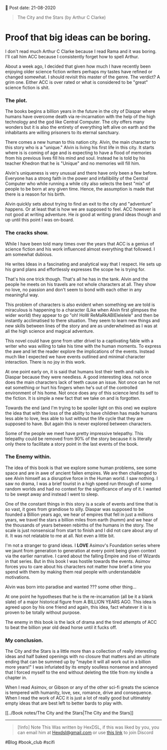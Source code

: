 
📆 Post date: 21-08-2020

> The City and the Stars (by Arthur C Clarke)

# Proof that big ideas can be boring.
I don't read much Arthur C Clarke because I read Rama and it was boring. I'll call him ACC because I consistently forget how to spell Arthur.

About a week ago, I decided that given how much I have recently been enjoying older science fiction writers perhaps my tastes have refined or changed somewhat. I should revisit this master of the genre. The verdict? A grim one. Either ACC is over rated or what is considered to be "great" science fiction is shit.

### The plot.
The books begins a billion years in the future in the city of Diaspar where humans have overcome death via re-incarnation with the help of the high technology and the god like Central Computer. The city offers many wonders but it is also the entirety of everything left alive on earth and the inhabitants are willing prisoners to its eternal sanctuary.

There comes a new human to this nation city. Alvin, the main character to this story who is a "unique." Alvin is living his first life in this city. It starts where is is coming of age and is expecting to have a flood of memories from his previous lives fill his mind and soul. Instead he is told by his teacher Khedron that he is "Unique" and no memories will fill him.

Alvin's uniqueness is very unusual and there have only been a few before. Everyone has a strong faith in the power and infallibility of the Central Computer who while running a while city also selects the best "mix" of people to be born at any given time. Hence, the assumption is made that there is a reason for his birth.

Alvin quickly sets about trying to find an exit to the city and "adventure" happens. Or at least that is how we are supposed to feel. ACC however is not good at writing adventure. He *is* good at writing grand ideas though and up until this point I was on-board.

### The cracks show.
While I have been told many times over the years that ACC is a genius of science fiction and his work influenced almost everything that followed. I am somewhat dubious.

He writes Ideas in a fascinating and analytical way that I respect. He sets up his grand plans and effortlessly expresses the scope he is trying for.

That's his one trick though. That's all he has in the tank. Alvin and the people he meets on his travels are not whole characters at all. They show no love, no passion and don't seem to bond with each other in any meaningful way.

This problem of characters is also evident when something we are told is miraculous is happening to a character (Like when Alvin first glimpses the wider world) they appear to go "oh! HoW ReMaRkABlElelelele" and then be instantly acclimatised to there situation. They seem to learn new things and new skills between lines of the story and are as underwhelmed as I was at all the high science and magical adventure.

This novel could have gone from utter drivel to a captivating fable with a writer who was willing to take his time with the human moments. To express the awe and let the reader explore the implications of the events. Instead much like I expected we have events outlined and minimal character interaction. There is no joy in this work.

At one point early on, it is said that humans lost their teeth and nails in Diaspar because they were needless. A good interesting idea. not once does the main characters lack of teeth cause an issue. Not once can he not eat something or hurt his fingers when he's out of the controlled environment of his home. Not once does any of this science lend its self to the fiction. It is simple a new fact that we take on and is forgotten.

Towards the end (and I'm trying to be spoiler light on this one) we explore the idea that with the loss of the ability to have children has made humans less able to love, less able to lust without the life cycle that they are supposed to have. But again this is never explored between characters.

Some of the people we meet have pretty impressive telepathy. This telepathy could be removed from 90% of the story because it is literally only there to facilitate a story point in the last events of the book.

### The Enemy within.
The idea of this book is that we explore some human problems, see some space and are in awe of ancient fallen empires. We are then challenged to see Alvin himself as a disruptive force in the Human world. I saw nothing. I saw no drama, I was a brief tourist in a high speed run through of some random worlds and had no context for the significance of any of it. I wanted to be swept away and instead I went to sleep.

One of the constant things in this story is a scale of events and time that is so vast, it goes from grandiose to silly. Diaspar was supposed to be founded a Billion years ago, we hear of empires that fell in just a millions years, we travel the stars a billion miles from earth (humm) and we hear of the thousands of years between rebirths of the humans in the story. The scale is just nonsensical from start to finish and I did not care about any of it. It was not relatable to me at all. Not even a little bit.

I'm not a stranger to grand ideas. I **LOVE** Asimov's Foundation series where we jaunt from generation to generation at every point being given context via the earlier narrative. I cared about the falling Empire and rise of Wizards in that series. But in this book I was hostile towards the events. Asimov forces you to care about his characters not matter how brief a time you spend with them by making them real people with understandable motivations.

Alvin was born into paradise and wanted ??? some other thing...

At one point he hypotheses that he is the re-incarnation (all be it a blank slate) of a major historical figure from A BILLION YEARS AGO. This idea is agreed upon by his one friend and again, this idea, fact whatever it is is proven to be totally without purpose.

The enemy in this book is the lack of drama and the tired attempts of ACC to beat the billion year old dead horse until it fucks off.

### My conclusion.
The City and the Stars is a little more than a collection of really interesting ideas and half baked openings with no closure that matters and an ultimate ending that can be summed up by "maybe it will all work out in a billion more years!" I was infuriated by its empty soulless nonsense and annoyed that I forced myself to the end without deleting the title from my kindle a chapter in.

When I read Asimov, or Gibson or any of the other sci-fi greats the science is tempered with humanity, love, sex, romance, drive and consequence. When I read the work of ACC it is just a lot of really good but ultimately empty ideas that are best left to better bards to play with.

[[../Book notes/The City and the Stars|The City and the Stars]]

---

> [!info] Note
> This Was written by HexDSL, if this was liked by you, you can email him at [Hexdsl@gmail.com](mailto:hexdsl@gmail.com) or use [this link](https://discord.hexdsl.com) to join Discord

#Blog #book_club #scifi 